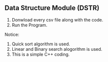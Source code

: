 Data Structure Module (DSTR) 
------------------------------
1. Donwload every csv file along with the code. 
2. Run the Program. 

Notice: 
1. Quick sort algorithm is used.
2. Linear and Binary search alogorithm is used.
3. This is a simple C++ coding. 
